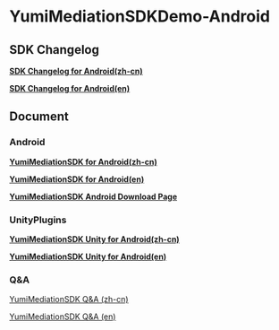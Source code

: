 # YumiMediationSDKDemo-Android

## SDK Changelog
[**SDK Changelog for Android(zh-cn)**](./SDK%20Changelog/Android%20SDK%E6%9B%B4%E6%96%B0%E6%97%A5%E5%BF%97.md)

[**SDK Changelog for Android(en)**](./SDK%20Changelog/Android%20SDK%20Changelog.md)


## Document

### Android

[**YumiMediationSDK for Android(zh-cn)**](./docs/YumiMediationSDK%20for%20Android(zh-cn).md)

[**YumiMediationSDK for Android(en)**](./docs/YumiMediationSDK%20for%20Android(en).md)

[**YumiMediationSDK Android Download Page**](./docs/YumiMediationSDK%20for%20Android%20Download%20Page.md)

### UnityPlugins

[**YumiMediationSDK Unity for Android(zh-cn)**](https://github.com/yumimobi/YumiMediationSDK-Unity/blob/master/source/document/YumiMediationSDK%20for%20Unity(zh-cn).md)

[**YumiMediationSDK Unity for Android(en)**](https://github.com/yumimobi/YumiMediationSDK-Unity/blob/master/source/document/YumiMediationSDK%20for%20Unity(en).md)

### Q&A
[YumiMediationSDK Q&A (zh-cn)](https://github.com/yumimobi/Developer-doc/blob/master/FAQ_latest_cn.md)

[YumiMediationSDK Q&A (en)](https://github.com/yumimobi/Developer-doc/blob/master/FAQ_latest_en.md)

